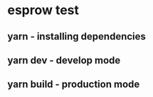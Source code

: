 # esprow test

## yarn - installing dependencies
## yarn dev - develop mode
## yarn build - production mode
